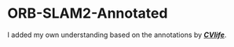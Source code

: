 # ORB-SLAM2-Annotated

I added my own understanding based on the annotations by [***CVlife***](https://github.com/electech6/ORB_SLAM2_detailed_comments).
